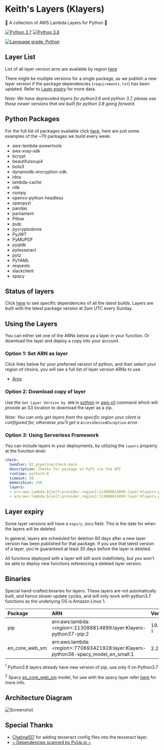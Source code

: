 # Keith's Layers (Klayers)

🐍 A collection of AWS Lambda Layers for Python 🐍

[![Python 3.7](https://img.shields.io/badge/python-3.7-green.svg)](https://www.python.org/downloads/release/python-375/)  [![Python 3.8](https://img.shields.io/badge/python-3.8-green.svg)](https://www.python.org/downloads/release/python-380/)

[![Language grade: Python](https://img.shields.io/lgtm/grade/python/g/keithrozario/Klayers.svg?logo=lgtm&logoWidth=18)](https://lgtm.com/projects/g/keithrozario/Klayers/context:python)

## Layer List

List of all layer version arns are available by region [here](deployments/python3.8/arns)

There might be multiple versions for a single package, as we publish a new layer version if the package dependencies (`requirements.txt`) has been updated. Refer to [Layer expiry](#Layer-expiry) for more data.

*Note: We have deprecated layers for python3.6 and python 3.7, please use these newer versions that are built for python 3.8 going forward.*

## Python Packages

For the full list of packages available click [here](pipeline/config/Klayers-prodp38/packages.csv), here are just some examples of the ~70 packages we build every week:

* aws-lambda-powertools
* aws-xray-sdk
* bcrypt
* beautifulsoup4
* boto3
* dynamodb-encryption-sdk
* idna
* lambda-cache
* nltk
* numpy
* opencv-python-headless
* openpyxl
* pandas
* parliament
* Pillow
* pulp
* pycryptodome
* PyJWT
* PyMUPDF
* pyqldb
* pytesseract
* pytz
* PyYAML
* requests
* slackclient
* spacy

## Status of layers

Click [here](https://pyup.io/repos/github/keithrozario/Klayers/) to see specific dependencies of all the latest builds. Layers are built with the latest package version at 2am UTC every Sunday.

## Using the Layers

You can either set one of the ARNs below as a layer in your function. Or download the layer and deploy a copy into your account.

### Option 1: Set ARN as layer

Click links below for your preferred version of python, and then select your region of choice, you will see a full list of layer version ARNs to use.

* [Arns](deployments/python3.8/arns)

### Option 2: Download copy of layer

Use the `Get Layer Version by ARN` in [python](https://boto3.amazonaws.com/v1/documentatio/api/latest/reference/services/lambda.html#Lambda.Client.get_layer_version_by_arn) or [aws-cli](https://docs.aws.amazon.com/cli/latest/reference/lambda/get-layer-version-by-arn.html) command which will provide an S3 location to download the layer as a zip.

*Note: You can only get layers from the specific region your client is configured for, otherwise you'll get a `AccessDeniedException` error.*

### Option 3: Using Serverless Framework

You can include layers in your deployments, by utilizing the `layers` property at the function level:

```yaml
check:
  handler: 02_pipeline/check.main
  description: Checks for package on PyPi via the API
  runtime: python3.8
  timeout: 30
  memorySize: 256
  layers:
  - arn:aws:lambda:${self:provider.region}:113088814899:layer:Klayers-python37-packaging:1
  - arn:aws:lambda:${self:provider.region}:113088814899:layer:Klayers-python38-aws-lambda-powertools:23
```

## Layer expiry

Some layer versions will have a `expiry_date` field. This is the date for when the layers will be deleted.

In general, layers are scheduled for deletion 60 days after a new layer version has been published for that package. If you use that latest version of a layer, you're guaranteed at least 30 days before the layer is deleted.

All functions deployed with a layer will still work indefinitely, but you won't be able to deploy new functions referencing a deleted layer version.

## Binaries

Special hand-crafted binaries for layers. These layers are not automatically built, and hence slower update cycles, and will only work with python3.7 functions as the underlying OS is Amazon Linux 1.

| Package        | ARN                                                                             | Version    |
| :------------- |:------------------------------------------------------------------------------- | ---------- |
| pip            | arn:aws:lambda:\<*region*>:113088814899:layer:Klayers-python37-pip:2            | 19.2.1 <sup>1</sup>|     |
| en_core_web_sm | arn:aws:lambda:\<*region*>:770693421928:layer:Klayers-python38-spacy_model_en_small:1 | 2.2.5 <sup>2</sup>|

<sup>1</sup> Python3.8 layers already have new version of pip, use only if on Python3.7

<sup>2</sup> Spacy [en_core_web_sm](https://spacy.io/models/en) model, for use with the spacy layer refer [here](https://github.com/keithrozario/Klayers/issues/97) for more info.

## Architecture Diagram

![Screenshot](documentation/Klayers-Architecture.png)

## Special Thanks

* [Chahna107](https://github.com/chahna107) for adding tesseract config files into the tesseract layer.
* [~ Dependencies scanned by PyUp.io ~](https://pyup.io/)